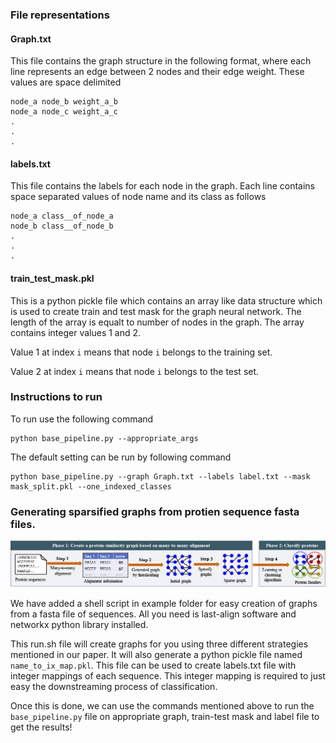 ### File representations
#### Graph.txt
This file contains the graph structure in the following format, where each line represents an edge between 2 nodes and their edge weight.
These values are space delimited
```
node_a node_b weight_a_b
node_a node_c weight_a_c
.
.
.
```

#### labels.txt
This file contains the labels for each node in the graph. Each line contains space separated values of node name and its class as follows 

```
node_a class__of_node_a
node_b class__of_node_b
.
.
.
```

#### train_test_mask.pkl
This is a python pickle file which contains an array like data structure which is used to create train and test mask for the graph neural network.
The length of the array is equalt to number of nodes in the graph. The array contains integer values 1 and 2. 

Value 1 at index `i` means that node `i` belongs to the training set.

Value 2 at index `i` means that node `i` belongs to the test set.


### Instructions to run
To run use the following command
```
python base_pipeline.py --appropriate_args
```

The default setting can be run by following command

```
python base_pipeline.py --graph Graph.txt --labels label.txt --mask mask_split.pkl --one_indexed_classes
```


### Generating sparsified graphs from protien sequence fasta files.

![Pipeline Image](pipeline.jpg "GNNFam Pipeline")

We have added a shell script in example folder for easy creation of graphs from a fasta file of sequences. All you need is last-align software and networkx python library installed.

This run.sh file will create graphs for you using three different strategies mentioned in our paper. It will also generate a python pickle file named `name_to_ix_map.pkl`. This file can be used to create labels.txt file with integer mappings of each sequence.  This integer mapping is required to just easy the downstreaming process of classification.

Once this is done, we can use the commands mentioned above to run the `base_pipeline.py` file on appropriate graph, train-test mask and label file to get the results!



